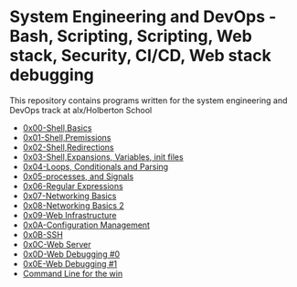 # System Engineering and DevOps - Bash, Scripting, Scripting, Web stack, Security, CI/CD, Web stack debugging

This repository contains programs written for the system engineering and DevOps
track at alx/Holberton School

- [0x00-Shell,Basics](./0x00-shell_basics)
- [0x01-Shell,Premissions](./0x01-shell_permissions)
- [0x02-Shell,Redirections](./0x02-shell_redirections)
- [0x03-Shell,Expansions, Variables, init files](./0x03-shell_variables_expansions)
- [0x04-Loops, Conditionals and Parsing](./0x04-loops_conditions_and_parsing)
- [0x05-processes, and Signals](./0x05-processes_and_signals)
- [0x06-Regular Expressions](./0x06-regular_expressions)
- [0x07-Networking Basics](./0x07-networking_basics)
- [0x08-Networking Basics 2](./0x08-networking_basics_2)
- [0x09-Web Infrastructure](./0x09-web_infrastructure_design)
- [0x0A-Configuration Management](./0x0A-configuration_management)
- [0x0B-SSH](./0x0B-ssh)
- [0x0C-Web Server](./0x0C-web_server)
- [0x0D-Web Debugging #0](./0x0D-web_stack_debugging_0)
- [0x0E-Web Debugging #1](./0x0E-web_stack_debugging_1)
- [Command Line for the win](./command_line_for_the_win)
